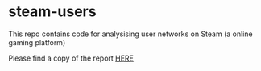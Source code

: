 # steam-users

This repo contains code for analysising user networks on Steam (a online gaming platform)

Please find a copy of the report [HERE](../master/report.pdf)

